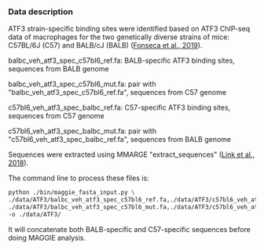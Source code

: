 ### Data description
ATF3 strain-specific binding sites were identified based on ATF3 ChIP-seq data of macrophages for the two genetically diverse strains of mice: C57BL/6J (C57) and BALB/cJ (BALB) ([Fonseca et al., 2019](https://doi.org/10.1038/s41467-018-08236-0)). 

balbc_veh_atf3_spec_c57bl6_ref.fa: BALB-specific ATF3 binding sites, sequences from BALB genome

balbc_veh_atf3_spec_c57bl6_mut.fa: pair with "balbc_veh_atf3_spec_c57bl6_ref.fa", sequences from C57 genome

c57bl6_veh_atf3_spec_balbc_ref.fa: C57-specific ATF3 binding sites, sequences from C57 genome

c57bl6_veh_atf3_spec_balbc_mut.fa: pair with "c57bl6_veh_atf3_spec_balbc_ref.fa", sequences from BALB genome

Sequences were extracted using MMARGE "extract_sequences" ([Link et al., 2018](https://doi.org/10.1093/nar/gky491)).

The command line to process these files is:
```bash
python ./bin/maggie_fasta_input.py \
./data/ATF3/balbc_veh_atf3_spec_c57bl6_ref.fa,./data/ATF3/c57bl6_veh_atf3_spec_balbc_ref.fa \
./data/ATF3/balbc_veh_atf3_spec_c57bl6_mut.fa,./data/ATF3/c57bl6_veh_atf3_spec_balbc_mut.fa \
-o ./data/ATF3/
```

It will concatenate both BALB-specific and C57-specific sequences before doing MAGGIE analysis. 